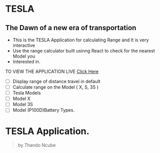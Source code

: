 

# TESLA 
## The Dawn of a new era of transportation
- This is the TESLA Application for calculating Range and It is very interactive
- Use the range calculator built usinng React to check for the nearest Model you
- Interested in. 

TO VIEW THE APPLICATION LIVE [Click Here](http://breakable-temper.surge.sh)

- [ ] Display range of distance travel in default 
- [ ] Calculate range on the Model ( X, S, 3S )
- [ ] Tesla Models
 - [ ] Model X
 - [ ] Model 3S
 - [ ] Model (P100D)Battery Types.

TESLA Application.
=
> by Thando Ncube

